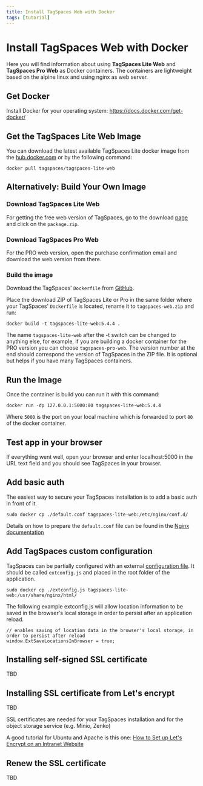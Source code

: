 ```yaml
---
title: Install TagSpaces Web with Docker
tags: [tutorial]
---
```


# Install TagSpaces Web with Docker

Here you will find information about using **TagSpaces Lite Web** and **TagSpaces Pro Web** as Docker containers. The containers are lightweight based on the alpine linux and using nginx as web server.

## Get Docker

Install Docker for your operating system: https://docs.docker.com/get-docker/

## Get the TagSpaces Lite Web Image

You can download the latest available TagSpaces Lite docker image from the [hub.docker.com](https://hub.docker.com/r/tagspaces/tagspaces-lite-web) or by the following command:

```
docker pull tagspaces/tagspaces-lite-web
```

## Alternatively: Build Your Own Image

### Download TagSpaces Lite Web

For getting the free web version of TagSpaces, go to the download [page](https://www.tagspaces.org/downloads/) and click on the `package.zip`.

### Download TagSpaces Pro Web

For the PRO web version, open the purchase confirmation email and download the web version from there.

### Build the image

Download the TagSpaces' `Dockerfile` from [GitHub](https://raw.githubusercontent.com/tagspaces/tagspaces/develop/docker/Dockerfile).

Place the download ZIP of TagSpaces Lite or Pro in the same folder where your TagSpaces' `Dockerfile` is located, rename it to `tagspaces-web.zip` and run:

```
docker build -t tagspaces-lite-web:5.4.4 .
```

The name `tagspaces-lite-web` after the -t switch can be changed to anything else, for example, if you are building a docker container for the PRO version you can choose `tagspaces-pro-web`. The version number at the end should correspond the version of TagSpaces in the ZIP file. It is optional but helps if you have many TagSpaces containers.

## Run the Image

Once the container is build you can run it with this command:

```
docker run -dp 127.0.0.1:5000:80 tagspaces-lite-web:5.4.4
```

Where `5000` is the port on your local machine which is forwarded to port `80` of the docker container.

## Test app in your browser

If everything went well, open your browser and enter localhost:5000 in the URL text field and you should see TagSpaces in your browser.

## Add basic auth

The easiest way to secure your TagSpaces installation is to add a basic auth in front of it.

    sudo docker cp ./default.conf tagspaces-lite-web:/etc/nginx/conf.d/

Details on how to prepare the `default.conf` file can be found in the [Nginx documentation](https://docs.nginx.com/nginx/admin-guide/security-controls/configuring-http-basic-authentication/)

## Add TagSpaces custom configuration

TagSpaces can be partially configured with an external [configuration file](/dev/external-config). It should be called `extconfig.js` and placed in the root folder of the application.

```
sudo docker cp ./extconfig.js tagspaces-lite-web:/usr/share/nginx/html/
```

The following example extconfig.js will allow location information to be saved in the browser's local storage in order to persist after an application reload.

```
// enables saving of location data in the browser's local storage, in order to persist after reload
window.ExtSaveLocationsInBrowser = true;
```

## Installing self-signed SSL certificate

TBD

## Installing SSL certificate from Let's encrypt

TBD

SSL certificates are needed for your TagSpaces installation and for the object storage service (e.g. Minio, Zenko)

A good tutorial for Ubuntu and Apache is this one: [How to Set up Let's Encrypt on an Intranet Website](https://davidaugustat.com/web/set-up-lets-encrypt-on-intranet-website)

## Renew the SSL certificate

TBD
